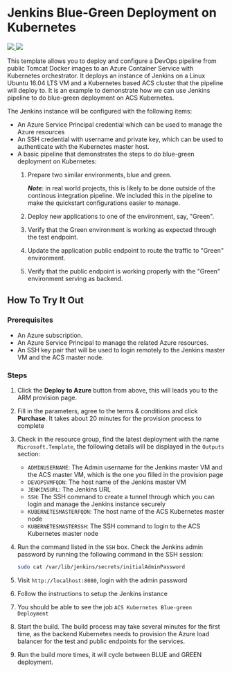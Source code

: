 # Jenkins Blue-Green Deployment on Kubernetes

<a href="https://portal.azure.com/#create/Microsoft.Template/uri/https%3A%2F%2Fraw.githubusercontent.com%2FArieShout%2Fazure-quickstart-templates%2Fblue-green%2F301-jenkins-k8s-blue-green%2Fazuredeploy.json" target="_blank">
    <img src="http://azuredeploy.net/deploybutton.png"/>
</a>
<a href="http://armviz.io/#/?load=https%3A%2F%2Fraw.githubusercontent.com%2FArieShout%2Fazure-quickstart-templates%2Fblue-green%2F301-jenkins-k8s-blue-green%2Fazuredeploy.json" target="_blank">
    <img src="http://armviz.io/visualizebutton.png"/>
</a>

This template allows you to deploy and configure a DevOps pipeline from public Tomcat Docker images to 
an Azure Container Service with Kubernetes orchestrator. It deploys an instance of Jenkins on a Linux
Ubuntu 16.04 LTS VM and a Kubernetes based ACS cluster that the pipeline will deploy to. It is an example
to demonstrate how we can use Jenkins pipeline to do blue-green deployment on ACS Kubernetes.

The Jenkins instance will be configured with the following items:

* An Azure Service Principal credential which can be used to manage the Azure resources
* An SSH credential with username and private key, which can be used to authenticate with the Kubernetes
   master host.
* A basic pipeline that demonstrates the steps to do blue-green deployment on Kubernetes:
   1. Prepare two similar environments, blue and green.
      
      ***Note***: in real world projects, this is likely to be done outside of the continous integration
      pipeline. We included this in the pipeline to make the quickstart configurations easier to manage.
   2. Deploy new applications to one of the environment, say, "Green".
   3. Verify that the Green environment is working as expected through the test endpoint.
   4. Update the application public endpoint to route the traffic to "Green" environment.
   5. Verify that the public endpoint is working properly with the "Green" environment serving as backend.

## How To Try It Out

### Prerequisites

* An Azure subscription.
* An Azure Service Principal to manage the related Azure resources.
* An SSH key pair that will be used to login remotely to the Jenkins master VM and the ACS master node.

### Steps

1. Click the **Deploy to Azure** button from above, this will leads you to the ARM provision page.
1. Fill in the parameters, agree to the terms & conditions and click **Purchase**. It takes about 20 minutes
   for the provision process to complete
1. Check in the resource group, find the latest deployment with the name `Microsoft.Template`, the following
   details will be displayed in the `Outputs` section:
   * `ADMINUSERNAME`: The Admin username for the Jenkins master VM and the ACS master VM, which is the one
      you filled in the provision page
   * `DEVOPSVMFQDN`: The host name of the Jenkins master VM
   * `JENKINSURL`: The Jenkins URL
   * `SSH`: The SSH command to create a tunnel through which you can login and manage the Jenkins instance
      securely
   * `KUBERNETESMASTERFQDN`: The host name of the ACS Kubernetes master node
   * `KUBERNETESMASTERSSH`: The SSH command to login to the ACS Kubernetes master node
1. Run the command listed in the `SSH` box. Check the Jenkins admin password by running the following command
   in the SSH session:

   ```sh
   sudo cat /var/lib/jenkins/secrets/initialAdminPassword
   ```

1. Visit `http://localhost:8080`, login with the admin password
1. Follow the instructions to setup the Jenkins instance
1. You should be able to see the job `ACS Kubernetes Blue-green Deployment`
1. Start the build. The build process may take several minutes for the first time, as the backend Kubernetes
   needs to provision the Azure load balancer for the test and public endpoints for the services.
1. Run the build more times, it will cycle between BLUE and GREEN deployment.